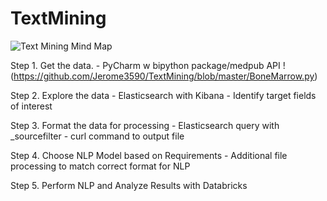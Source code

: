 # TextMining

![Text Mining Mind Map](https://user-images.githubusercontent.com/9680556/32329379-4e50d368-bfb3-11e7-9c14-5ad25b6d7d51.PNG)

Step 1. Get the data.
            - PyCharm w bipython package/medpub API !(https://github.com/Jerome3590/TextMining/blob/master/BoneMarrow.py)

Step 2. Explore the data
            - Elasticsearch with Kibana
            - Identify target fields of interest
                
Step 3. Format the data for processing
            - Elasticsearch query with _sourcefilter
            - curl command to output file

Step 4. Choose NLP Model based on Requirements
            - Additional file processing to match correct format for NLP
    
Step 5. Perform NLP and Analyze Results with Databricks
